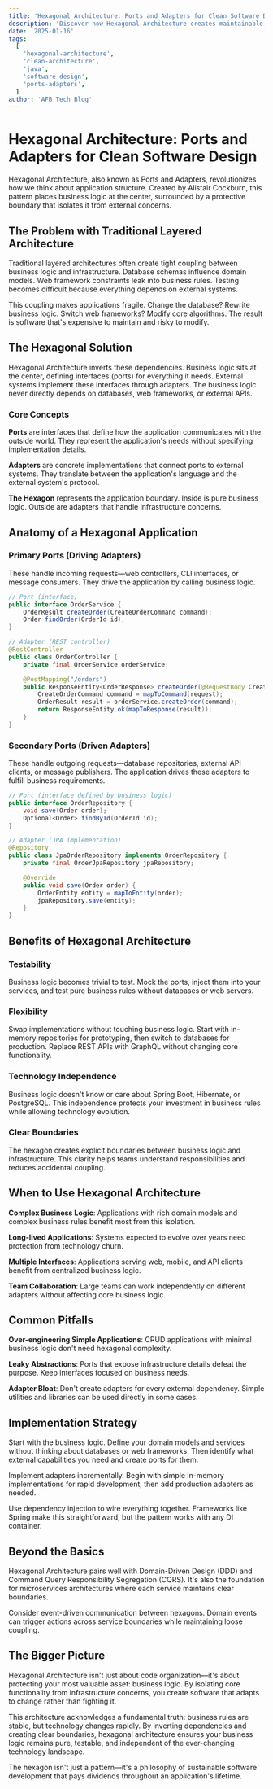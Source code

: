```yaml
---
title: 'Hexagonal Architecture: Ports and Adapters for Clean Software Design'
description: 'Discover how Hexagonal Architecture creates maintainable, testable applications by isolating business logic from external concerns through ports and adapters.'
date: '2025-01-16'
tags:
  [
    'hexagonal-architecture',
    'clean-architecture',
    'java',
    'software-design',
    'ports-adapters',
  ]
author: 'AFB Tech Blog'
---
```


# Hexagonal Architecture: Ports and Adapters for Clean Software Design

Hexagonal Architecture, also known as Ports and Adapters, revolutionizes how we think about application structure. Created by Alistair Cockburn, this pattern places business logic at the center, surrounded by a protective boundary that isolates it from external concerns.

## The Problem with Traditional Layered Architecture

Traditional layered architectures often create tight coupling between business logic and infrastructure. Database schemas influence domain models. Web framework constraints leak into business rules. Testing becomes difficult because everything depends on external systems.

This coupling makes applications fragile. Change the database? Rewrite business logic. Switch web frameworks? Modify core algorithms. The result is software that's expensive to maintain and risky to modify.

## The Hexagonal Solution

Hexagonal Architecture inverts these dependencies. Business logic sits at the center, defining interfaces (ports) for everything it needs. External systems implement these interfaces through adapters. The business logic never directly depends on databases, web frameworks, or external APIs.

### Core Concepts

**Ports** are interfaces that define how the application communicates with the outside world. They represent the application's needs without specifying implementation details.

**Adapters** are concrete implementations that connect ports to external systems. They translate between the application's language and the external system's protocol.

**The Hexagon** represents the application boundary. Inside is pure business logic. Outside are adapters that handle infrastructure concerns.

## Anatomy of a Hexagonal Application

### Primary Ports (Driving Adapters)

These handle incoming requests—web controllers, CLI interfaces, or message consumers. They drive the application by calling business logic.

```java
// Port (interface)
public interface OrderService {
    OrderResult createOrder(CreateOrderCommand command);
    Order findOrder(OrderId id);
}

// Adapter (REST controller)
@RestController
public class OrderController {
    private final OrderService orderService;

    @PostMapping("/orders")
    public ResponseEntity<OrderResponse> createOrder(@RequestBody CreateOrderRequest request) {
        CreateOrderCommand command = mapToCommand(request);
        OrderResult result = orderService.createOrder(command);
        return ResponseEntity.ok(mapToResponse(result));
    }
}
```

### Secondary Ports (Driven Adapters)

These handle outgoing requests—database repositories, external API clients, or message publishers. The application drives these adapters to fulfill business requirements.

```java
// Port (interface defined by business logic)
public interface OrderRepository {
    void save(Order order);
    Optional<Order> findById(OrderId id);
}

// Adapter (JPA implementation)
@Repository
public class JpaOrderRepository implements OrderRepository {
    private final OrderJpaRepository jpaRepository;

    @Override
    public void save(Order order) {
        OrderEntity entity = mapToEntity(order);
        jpaRepository.save(entity);
    }
}
```

## Benefits of Hexagonal Architecture

### Testability

Business logic becomes trivial to test. Mock the ports, inject them into your services, and test pure business rules without databases or web servers.

### Flexibility

Swap implementations without touching business logic. Start with in-memory repositories for prototyping, then switch to databases for production. Replace REST APIs with GraphQL without changing core functionality.

### Technology Independence

Business logic doesn't know or care about Spring Boot, Hibernate, or PostgreSQL. This independence protects your investment in business rules while allowing technology evolution.

### Clear Boundaries

The hexagon creates explicit boundaries between business logic and infrastructure. This clarity helps teams understand responsibilities and reduces accidental coupling.

## When to Use Hexagonal Architecture

**Complex Business Logic**: Applications with rich domain models and complex business rules benefit most from this isolation.

**Long-lived Applications**: Systems expected to evolve over years need protection from technology churn.

**Multiple Interfaces**: Applications serving web, mobile, and API clients benefit from centralized business logic.

**Team Collaboration**: Large teams can work independently on different adapters without affecting core business logic.

## Common Pitfalls

**Over-engineering Simple Applications**: CRUD applications with minimal business logic don't need hexagonal complexity.

**Leaky Abstractions**: Ports that expose infrastructure details defeat the purpose. Keep interfaces focused on business needs.

**Adapter Bloat**: Don't create adapters for every external dependency. Simple utilities and libraries can be used directly in some cases.

## Implementation Strategy

Start with the business logic. Define your domain models and services without thinking about databases or web frameworks. Then identify what external capabilities you need and create ports for them.

Implement adapters incrementally. Begin with simple in-memory implementations for rapid development, then add production adapters as needed.

Use dependency injection to wire everything together. Frameworks like Spring make this straightforward, but the pattern works with any DI container.

## Beyond the Basics

Hexagonal Architecture pairs well with Domain-Driven Design (DDD) and Command Query Responsibility Segregation (CQRS). It's also the foundation for microservices architectures where each service maintains clear boundaries.

Consider event-driven communication between hexagons. Domain events can trigger actions across service boundaries while maintaining loose coupling.

## The Bigger Picture

Hexagonal Architecture isn't just about code organization—it's about protecting your most valuable asset: business logic. By isolating core functionality from infrastructure concerns, you create software that adapts to change rather than fighting it.

This architecture acknowledges a fundamental truth: business rules are stable, but technology changes rapidly. By inverting dependencies and creating clear boundaries, hexagonal architecture ensures your business logic remains pure, testable, and independent of the ever-changing technology landscape.

The hexagon isn't just a pattern—it's a philosophy of sustainable software development that pays dividends throughout an application's lifetime.
